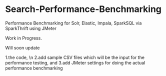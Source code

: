 # Search-Performance-Benchmarking
Performance Benchmarking for Solr, Elastic, Impala, SparkSQL via SparkThrift using JMeter

Work in Progress.

Will soon update 

1.the code, \n
2.add sample CSV files which will be the input for the performance testing, and 
3.add JMeter settings for doing the actual performance benchmarking
